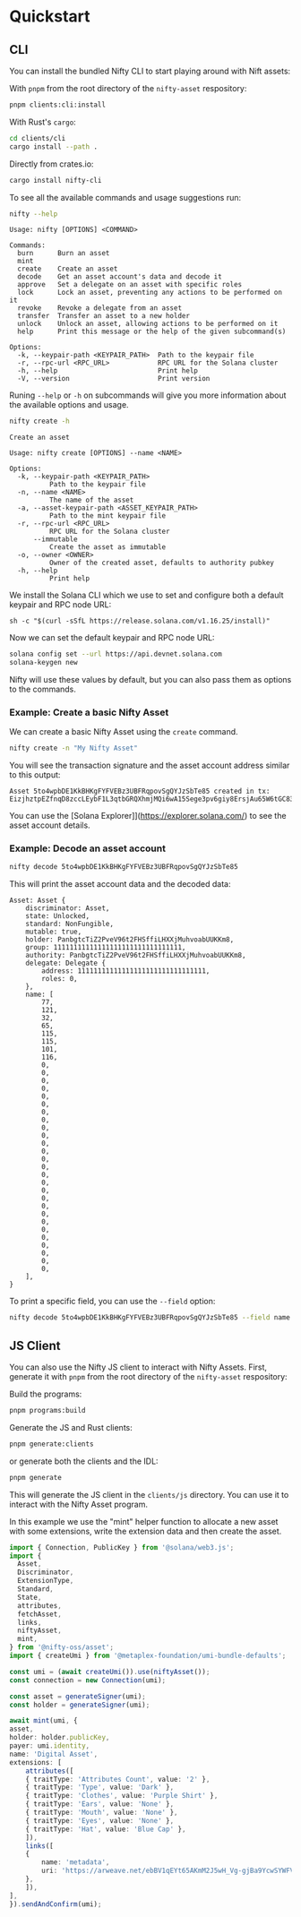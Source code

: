 # Quickstart

## CLI

You can install the bundled Nifty CLI to start playing around with Nift assets:

With `pnpm` from the root directory of the `nifty-asset` respository:

```bash
pnpm clients:cli:install
```

With Rust's `cargo`:

```bash
cd clients/cli
cargo install --path .
```

Directly from crates.io:

```bash
cargo install nifty-cli
```

To see all the available commands and usage suggestions run:

```bash
nifty --help
```

```
Usage: nifty [OPTIONS] <COMMAND>

Commands:
  burn      Burn an asset
  mint      
  create    Create an asset
  decode    Get an asset account's data and decode it
  approve   Set a delegate on an asset with specific roles
  lock      Lock an asset, preventing any actions to be performed on it
  revoke    Revoke a delegate from an asset
  transfer  Transfer an asset to a new holder
  unlock    Unlock an asset, allowing actions to be performed on it
  help      Print this message or the help of the given subcommand(s)

Options:
  -k, --keypair-path <KEYPAIR_PATH>  Path to the keypair file
  -r, --rpc-url <RPC_URL>            RPC URL for the Solana cluster
  -h, --help                         Print help
  -V, --version                      Print version
```

Runing `--help` or `-h` on subcommands will give you more information about the available options and usage.

```bash
nifty create -h
```

```
Create an asset

Usage: nifty create [OPTIONS] --name <NAME>

Options:
  -k, --keypair-path <KEYPAIR_PATH>
          Path to the keypair file
  -n, --name <NAME>
          The name of the asset
  -a, --asset-keypair-path <ASSET_KEYPAIR_PATH>
          Path to the mint keypair file
  -r, --rpc-url <RPC_URL>
          RPC URL for the Solana cluster
      --immutable
          Create the asset as immutable
  -o, --owner <OWNER>
          Owner of the created asset, defaults to authority pubkey
  -h, --help
          Print help
```

We install the Solana CLI which we use to set and configure both a default keypair and RPC node URL:

```
sh -c "$(curl -sSfL https://release.solana.com/v1.16.25/install)"
```

Now we can set the default keypair and RPC node URL:

```bash
solana config set --url https://api.devnet.solana.com
solana-keygen new
```

Nifty will use these values by default, but you can also pass them as options to the commands.


### Example: Create a basic Nifty Asset

We can create a basic Nifty Asset using the `create` command. 
```bash
nifty create -n "My Nifty Asset"
```
You will see the transaction signature and the asset account address similar to this output:

```
Asset 5to4wpbDE1KkBHKgFYFVEBz3UBFRqpovSgQYJzSbTe85 created in tx: EizjhztpEZfnqD8zccLEybF1L3qtbGRQXhmjMQi6wA15Sege3pv6giy8ErsjAu65W6tGC83UU185CEt4tYAkGP8
```

You can use the [Solana Explorer]](https://explorer.solana.com/) to see the asset account details.

### Example: Decode an asset account

```bash
nifty decode 5to4wpbDE1KkBHKgFYFVEBz3UBFRqpovSgQYJzSbTe85
```

This will print the asset account data and the decoded data:

```
Asset: Asset {
    discriminator: Asset,
    state: Unlocked,
    standard: NonFungible,
    mutable: true,
    holder: PanbgtcTiZ2PveV96t2FHSffiLHXXjMuhvoabUUKKm8,
    group: 11111111111111111111111111111111,
    authority: PanbgtcTiZ2PveV96t2FHSffiLHXXjMuhvoabUUKKm8,
    delegate: Delegate {
        address: 11111111111111111111111111111111,
        roles: 0,
    },
    name: [
        77,
        121,
        32,
        65,
        115,
        115,
        101,
        116,
        0,
        0,
        0,
        0,
        0,
        0,
        0,
        0,
        0,
        0,
        0,
        0,
        0,
        0,
        0,
        0,
        0,
        0,
        0,
        0,
        0,
        0,
        0,
        0,
        0,
        0,
        0,
    ],
}
```

To print a specific field, you can use the `--field` option:

```bash
nifty decode 5to4wpbDE1KkBHKgFYFVEBz3UBFRqpovSgQYJzSbTe85 --field name
```

## JS Client

You can also use the Nifty JS client to interact with Nifty Assets. First, generate it with `pnpm` from the root directory of the `nifty-asset` respository:

Build the programs:

```bash
pnpm programs:build
```

Generate the JS and Rust clients:

```bash
pnpm generate:clients
```

or generate both the clients and the IDL:

```bash
pnpm generate
```

This will generate the JS client in the `clients/js` directory. You can use it to interact with the Nifty Asset program.

In this example we use the "mint" helper function to allocate a new asset with some extensions, write the extension data and then
create the asset.

```typescript
import { Connection, PublicKey } from '@solana/web3.js';
import {
  Asset,
  Discriminator,
  ExtensionType,
  Standard,
  State,
  attributes,
  fetchAsset,
  links,
  niftyAsset,
  mint,
} from '@nifty-oss/asset';
import { createUmi } from '@metaplex-foundation/umi-bundle-defaults';

const umi = (await createUmi()).use(niftyAsset());
const connection = new Connection(umi);

const asset = generateSigner(umi);
const holder = generateSigner(umi);

await mint(umi, {
asset,
holder: holder.publicKey,
payer: umi.identity,
name: 'Digital Asset',
extensions: [
    attributes([
    { traitType: 'Attributes Count', value: '2' },
    { traitType: 'Type', value: 'Dark' },
    { traitType: 'Clothes', value: 'Purple Shirt' },
    { traitType: 'Ears', value: 'None' },
    { traitType: 'Mouth', value: 'None' },
    { traitType: 'Eyes', value: 'None' },
    { traitType: 'Hat', value: 'Blue Cap' },
    ]),
    links([
    {
        name: 'metadata',
        uri: 'https://arweave.net/ebBV1qEYt65AKmM2J5wH_Vg-gjBa9YcwSYWFVt0rw9w',
    },
    ]),
],
}).sendAndConfirm(umi);
```

